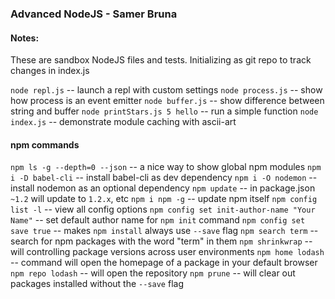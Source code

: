 ### Advanced NodeJS - Samer Bruna

#### Notes:

These are sandbox NodeJS files and tests. Initializing as git repo to track changes in index.js

`node repl.js` -- launch a repl with custom settings
`node process.js` -- show how process is an event emitter
`node buffer.js` -- show difference between string and buffer
`node printStars.js 5 hello` -- run a simple function
`node index.js` -- demonstrate module caching with ascii-art


#### npm commands

`npm ls -g --depth=0 --json` -- a nice way to show global npm modules
`npm i -D babel-cli` -- install babel-cli as dev dependency
`npm i -O nodemon` -- install nodemon as an optional dependency
`npm update` -- in package.json `~1.2` will update to `1.2.x`, etc
`npm i npm -g` -- update npm itself
`npm config list -l` -- view all config options
`npm config set init-author-name "Your Name"` -- set default author name for `npm init` command
`npm config set save true` -- makes `npm install` always use `--save` flag
`npm search term` -- search for npm packages with the word "term" in them
`npm shrinkwrap` -- will controlling package versions across user environments
`npm home lodash` -- command will open the homepage of a package in your default browser
`npm repo lodash` -- will open the repository
`npm prune` -- will clear out packages installed without the `--save` flag
